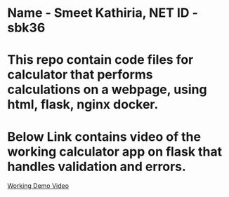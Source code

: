 # Name - Smeet Kathiria, NET ID - sbk36
# This repo contain code files for calculator that performs calculations on a webpage, using html, flask, nginx docker.


# Below Link contains video of the working calculator app on flask that handles validation and errors.
[Working Demo Video](https://njit0-my.sharepoint.com/personal/sbk36_njit_edu/_layouts/15/onedrive.aspx?id=%2Fpersonal%2Fsbk36%5Fnjit%5Fedu%2FDocuments%2FCalculator%5Fflask%2Emov&parent=%2Fpersonal%2Fsbk36%5Fnjit%5Fedu%2FDocuments)

